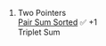 1. Two Pointers  
[Pair Sum Sorted](https://leetcode.com/problems/two-sum-ii-input-array-is-sorted/description/) ✅ +1  
Triplet Sum
